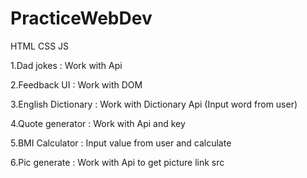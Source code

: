 # PracticeWebDev
HTML CSS JS

1.Dad jokes : Work with Api 

2.Feedback UI : Work with DOM

3.English Dictionary : Work with Dictionary Api (Input word from user)

4.Quote generator : Work with Api and key

5.BMI Calculator : Input value from user and calculate

6.Pic generate : Work with Api to get picture link src
